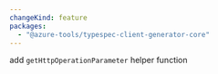 ```yaml
---
changeKind: feature
packages:
  - "@azure-tools/typespec-client-generator-core"
---
```


add `getHttpOperationParameter` helper function